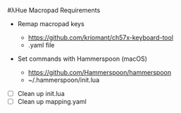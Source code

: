 #λHue Macropad Requirements

* Remap macropad keys
	* https://github.com/kriomant/ch57x-keyboard-tool
	* .yaml file

* Set commands with Hammerspoon (macOS)
	* https://github.com/Hammerspoon/hammerspoon
	* ~/.hammerspoon/init.lua

- [ ] Clean up init.lua
- [ ] Clean up mapping.yaml
